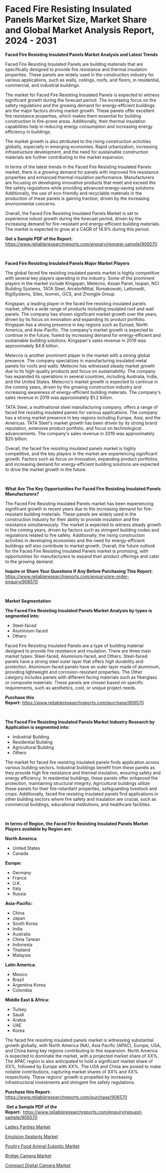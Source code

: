 <p><h1>Faced Fire Resisting Insulated Panels Market Size, Market Share and Global Market Analysis Report, 2024 - 2031</h1></p><p><strong>Faced Fire Resisting Insulated Panels Market Analysis and Latest Trends</strong></p>
<p><p>Faced Fire Resisting Insulated Panels are building materials that are specifically designed to provide fire resistance and thermal insulation properties. These panels are widely used in the construction industry for various applications, such as walls, ceilings, roofs, and floors, in residential, commercial, and industrial buildings.</p><p>The market for Faced Fire Resisting Insulated Panels is expected to witness significant growth during the forecast period. The increasing focus on fire safety regulations and the growing demand for energy-efficient buildings are the major factors driving market growth. These panels offer excellent fire resistance properties, which makes them essential for building construction in fire-prone areas. Additionally, their thermal insulation capabilities help in reducing energy consumption and increasing energy efficiency in buildings.</p><p>The market growth is also attributed to the rising construction activities globally, especially in emerging economies. Rapid urbanization, increasing infrastructure development, and the need for sustainable construction materials are further contributing to the market expansion.</p><p>In terms of the latest trends in the Faced Fire Resisting Insulated Panels market, there is a growing demand for panels with improved fire resistance properties and enhanced thermal insulation performance. Manufacturers are focusing on developing innovative products that meet and exceed the fire safety regulations while providing advanced energy-saving solutions. Additionally, the use of eco-friendly and recyclable materials in the production of these panels is gaining traction, driven by the increasing environmental concerns.</p><p>Overall, the Faced Fire Resisting Insulated Panels Market is set to experience robust growth during the forecast period, driven by the increasing demand for fire-resistant and energy-efficient building materials. The market is expected to grow at a CAGR of 14.9% during this period.</p></p>
<p><strong>Get a Sample PDF of the Report:&nbsp;</strong> <a href="https://www.reliableresearchreports.com/enquiry/request-sample/906570">https://www.reliableresearchreports.com/enquiry/request-sample/906570</a></p>
<p>&nbsp;</p>
<p><strong>Faced Fire Resisting Insulated Panels Major Market Players</strong></p>
<p><p>The global faced fire resisting insulated panels market is highly competitive with several key players operating in the industry. Some of the prominent players in the market include Kingspan, Metecno, Assan Panel, Isopan, NCI Building Systems, TATA Steel, ArcelorMittal, Romakowski, Lattonedil, RigiSystems, Silex, Isomec, GCS, and Zhongjie Group.</p><p>Kingspan, a leading player in the faced fire resisting insulated panels market, offers a wide range of products including insulated roof and wall panels. The company has shown significant market growth over the years, driven by its focus on innovation and expanding its product portfolio. Kingspan has a strong presence in key regions such as Europe, North America, and Asia-Pacific. The company's market growth is expected to continue in the future, fueled by increasing demand for energy-efficient and sustainable building solutions. Kingspan's sales revenue in 2019 was approximately $4.8 billion.</p><p>Metecno is another prominent player in the market with a strong global presence. The company specializes in manufacturing insulated metal panels for roofs and walls. Metecno has witnessed steady market growth due to its high-quality products and focus on sustainability. The company has expanded its operations in several countries, including Australia, India, and the United States. Metecno's market growth is expected to continue in the coming years, driven by the growing construction industry and increasing awareness of energy-efficient building materials. The company's sales revenue in 2019 was approximately $1.2 billion.</p><p>TATA Steel, a multinational steel manufacturing company, offers a range of faced fire resisting insulated panels for various applications. The company has a strong market presence in key regions including Europe, Asia, and the Americas. TATA Steel's market growth has been driven by its strong brand reputation, extensive product portfolio, and focus on technological advancements. The company's sales revenue in 2019 was approximately $20 billion.</p><p>Overall, the faced fire resisting insulated panels market is highly competitive, and the key players in the market are experiencing significant growth. Factors such as focus on innovation, expanding product portfolios, and increasing demand for energy-efficient building solutions are expected to drive the market growth in the future.</p></p>
<p>&nbsp;</p>
<p><strong>What Are The Key Opportunities For Faced Fire Resisting Insulated Panels Manufacturers?</strong></p>
<p><p>The Faced Fire Resisting Insulated Panels market has been experiencing significant growth in recent years due to the increasing demand for fire-resistant building materials. These panels are widely used in the construction industry for their ability to provide insulation and fire resistance simultaneously. The market is expected to witness steady growth in the coming years, driven by factors such as stringent building codes and regulations related to fire safety. Additionally, the rising construction activities in developing economies and the need for energy-efficient buildings will also contribute to market growth. Overall, the future outlook for the Faced Fire Resisting Insulated Panels market is promising, with opportunities for manufacturers to expand their product offerings and cater to the growing demand.</p></p>
<p><strong>Inquire or Share Your Questions If Any Before Purchasing This Report:</strong> <a href="https://www.reliableresearchreports.com/enquiry/pre-order-enquiry/906570">https://www.reliableresearchreports.com/enquiry/pre-order-enquiry/906570</a></p>
<p>&nbsp;</p>
<p><strong>Market Segmentation</strong></p>
<p><strong>The Faced Fire Resisting Insulated Panels Market Analysis by types is segmented into:</strong></p>
<p><ul><li>Steel-faced</li><li>Aluminium-faced</li><li>Others</li></ul></p>
<p><p>Faced Fire Resisting Insulated Panels are a type of building material designed to provide fire resistance and insulation. There are three main market types: Steel-faced, Aluminium-faced, and Others. Steel-faced panels have a strong steel outer layer that offers high durability and protection. Aluminium-faced panels have an outer layer made of aluminium, providing lightweight and corrosion-resistant properties. The Other category includes panels with different facing materials such as fiberglass or composite materials. These panels are chosen based on specific requirements, such as aesthetics, cost, or unique project needs.</p></p>
<p><strong>Purchase this Report:&nbsp;</strong><a href="https://www.reliableresearchreports.com/purchase/906570">https://www.reliableresearchreports.com/purchase/906570</a></p>
<p>&nbsp;</p>
<p><strong>The Faced Fire Resisting Insulated Panels Market Industry Research by Application is segmented into:</strong></p>
<p><ul><li>Industrial Building</li><li>Residential Building</li><li>Agricultural Building</li><li>Others</li></ul></p>
<p><p>The market for faced fire resisting insulated panels finds application across various building sectors. Industrial buildings benefit from these panels as they provide high fire resistance and thermal insulation, ensuring safety and energy efficiency. In residential buildings, these panels offer enhanced fire protection, maintaining structural integrity. Agricultural buildings utilize these panels for their fire-retardant properties, safeguarding livestock and crops. Additionally, faced fire resisting insulated panels find applications in other building sectors where fire safety and insulation are crucial, such as commercial buildings, educational institutions, and healthcare facilities.</p></p>
<p>&nbsp;</p>
<p><strong>In terms of Region, the Faced Fire Resisting Insulated Panels Market Players available by Region are:</strong></p>
<p>
    <p> <strong> North America: </strong>
        <ul>
            <li>United States</li>
            <li>Canada</li>
        </ul>
        </p> 
    <p> <strong> Europe: </strong>
        <ul>
            <li>Germany</li>
            <li>France</li>
            <li>U.K.</li>
            <li>Italy</li>
            <li>Russia</li>
        </ul>
        </p> 
    <p> <strong> Asia-Pacific: </strong>
        <ul>
            <li>China</li>
            <li>Japan</li>
            <li>South Korea</li>
            <li>India</li>
            <li>Australia</li>
            <li>China Taiwan</li>
            <li>Indonesia</li>
            <li>Thailand</li>
            <li>Malaysia</li>
        </ul>
        </p> 
    <p> <strong> Latin America: </strong>
        <ul>
            <li>Mexico</li>
            <li>Brazil</li>
            <li>Argentina Korea</li>
            <li>Colombia</li>
        </ul>
        </p> 
    <p> <strong> Middle East & Africa: </strong>
        <ul>
            <li>Turkey</li>
            <li>Saudi</li>
            <li>Arabia</li>
            <li>UAE</li>
            <li>Korea</li>
        </ul>
    </p>
    </p>
<p><p>The faced fire resisting insulated panels market is witnessing substantial growth globally, with North America (NA), Asia Pacific (APAC), Europe, USA, and China being key regions contributing to this expansion. North America is expected to dominate the market, with a projected market share of XX%. The APAC region is also anticipated to hold a significant market share of XX%, followed by Europe with XX%. The USA and China are poised to make notable contributions, capturing market shares of XX% and XX% respectively. These regions' growth is propelled by increasing infrastructural investments and stringent fire safety regulations.</p></p>
<p><strong>Purchase this Report: </strong><a href="https://www.reliableresearchreports.com/purchase/906570">https://www.reliableresearchreports.com/purchase/906570</a></p>
<p>&nbsp;<strong>Get a Sample PDF of the Report:&nbsp;&nbsp;</strong><a href="https://www.reliableresearchreports.com/enquiry/request-sample/906570">https://www.reliableresearchreports.com/enquiry/request-sample/906570</a></p>
<p><strong></strong></p>
<p><p><a href="https://medium.com/p/0bf6f069723a/edit">Ladies Panties Market</a></p><p><a href="https://github.com/lylyparadise/Market-Research-Report-List-1/blob/main/emulsion-sealants-market.md">Emulsion Sealants Market</a></p><p><a href="https://github.com/bmorecock/Market-Research-Report-List-1/blob/main/poultry-food-animal-eubiotic-market.md">Poultry Food Animal Eubiotic Market</a></p><p><a href="https://medium.com/p/d0cc57284967/edit">Bridge Camera Market</a></p><p><a href="https://medium.com/p/48687dabb33a/edit">Compact Digital Camera Market</a></p></p>